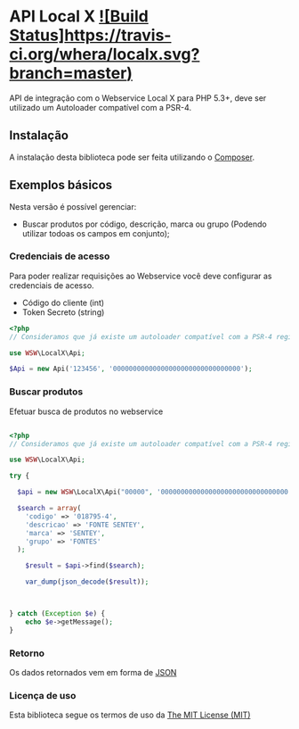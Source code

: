 # API Local X [![Build Status]https://travis-ci.org/whera/localx.svg?branch=master)](https://travis-ci.org/whera/localx)

API de integração com o Webservice Local X para PHP 5.3+, deve ser utilizado um Autoloader compatível com a PSR-4.

## Instalação

A instalação desta biblioteca pode ser feita utilizando o [Composer](https://packagist.org/packages/wsw/localx).

## Exemplos básicos

Nesta versão é possível gerenciar:

* Buscar produtos por código, descrição, marca ou grupo (Podendo utilizar todoas os campos em conjunto);


### Credenciais de acesso

Para poder realizar requisições ao Webservice você deve configurar as credenciais de acesso.
* Código do cliente (int) 
* Token Secreto (string) 

```php
<?php
// Consideramos que já existe um autoloader compatível com a PSR-4 registrado

use WSW\LocalX\Api;

$Api = new Api('123456', '00000000000000000000000000000000');


```


### Buscar produtos

Efetuar busca de produtos no webservice

```php

<?php
// Consideramos que já existe um autoloader compatível com a PSR-4 registrado

use WSW\LocalX\Api;

try {

  $api = new WSW\LocalX\Api("00000", '00000000000000000000000000000000');

  $search = array(
    'codigo' => '018795-4',
    'descricao' => 'FONTE SENTEY',
    'marca' => 'SENTEY',
    'grupo' => 'FONTES'
  );

	$result = $api->find($search);

	var_dump(json_decode($result));



} catch (Exception $e) {
	echo $e->getMessage();
}


```

### Retorno

Os dados retornados vem em forma de [JSON](http://json.org/)


### Licença de uso

Esta biblioteca segue os termos de uso da [The MIT License (MIT)](http://opensource.org/licenses/MIT)
